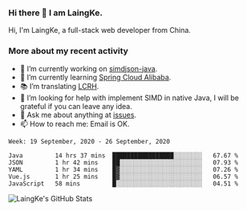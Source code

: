 ### Hi there 👋 I am LaingKe.

Hi, I'm LaingKe, a full-stack web developer from China.

### More about my recent activity

- 🔭 I’m currently working on [simdjson-java](https://github.com/laingke/simdjson-java).
- 🌱 I’m currently learning [Spring Cloud Alibaba](https://github.com/alibaba/spring-cloud-alibaba).
- :books: I’m translating [LCRH](https://github.com/LCTT/LCRH).
- 🤔 I’m looking for help with implement SIMD in native Java, I will be grateful if you can leave any idea.
- 💬 Ask me about anything at [issues](https://github.com/laingke/laingke/issues).
- 📫 How to reach me: Email is OK.

<!--START_SECTION:waka-->
```text
Week: 19 September, 2020 - 26 September, 2020

Java         14 hrs 37 mins  █████████████████░░░░░░░░   67.67 % 
JSON         1 hr 42 mins    ██░░░░░░░░░░░░░░░░░░░░░░░   07.93 % 
YAML         1 hr 34 mins    █▓░░░░░░░░░░░░░░░░░░░░░░░   07.26 % 
Vue.js       1 hr 25 mins    █▓░░░░░░░░░░░░░░░░░░░░░░░   06.57 % 
JavaScript   58 mins         █░░░░░░░░░░░░░░░░░░░░░░░░   04.51 % 
```
<!--END_SECTION:waka-->

![LaingKe's GitHub Stats](https://github-readme-stats.vercel.app/api?username=laingke&show_icons=true&theme=nightowl&count_private=true)
